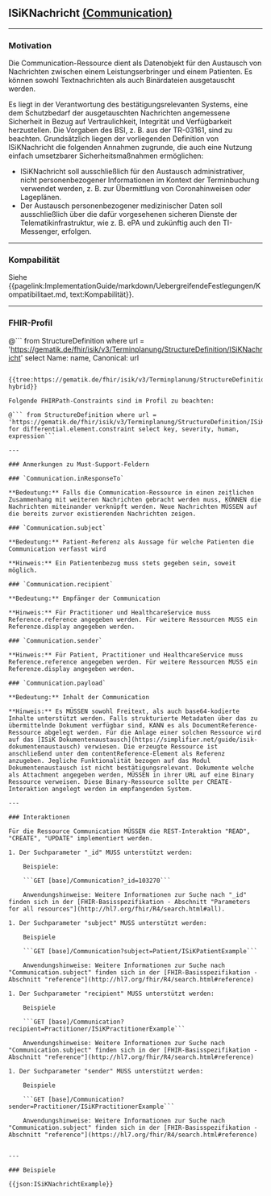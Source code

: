 ## ISiKNachricht [(Communication)](http://hl7.org/fhir/communication.html)

---

### Motivation

Die Communication-Ressource dient als Datenobjekt für den Austausch von Nachrichten zwischen einem Leistungserbringer und einem Patienten. Es können sowohl Textnachrichten als auch Binärdateien ausgetauscht werden.

Es liegt in der Verantwortung des bestätigungsrelevanten Systems, eine dem Schutzbedarf der ausgetauschten Nachrichten angemessene Sicherheit in Bezug auf Vertraulichkeit, Integrität und Verfügbarkeit herzustellen. Die Vorgaben des BSI, z. B. aus der TR-03161, sind zu beachten. Grundsätzlich liegen der vorliegenden Definition von ISiKNachricht die folgenden Annahmen zugrunde, die auch eine Nutzung einfach umsetzbarer Sicherheitsmaßnahmen ermöglichen:
* ISiKNachricht soll ausschließlich für den Austausch administrativer, nicht personenbezogener Informationen im Kontext der Terminbuchung verwendet werden, z. B. zur Übermittlung von Coronahinweisen oder Lageplänen.
* Der Austausch personenbezogener medizinischer Daten soll ausschließlich über die dafür vorgesehenen sicheren Dienste der Telematikinfrastruktur, wie z. B. ePA und zukünftig auch den TI-Messenger, erfolgen.

---

### Kompabilität

Siehe {{pagelink:ImplementationGuide/markdown/UebergreifendeFestlegungen/Kompatibilitaet.md, text:Kompabilität}}.

---

### FHIR-Profil

@```
from StructureDefinition where url = 'https://gematik.de/fhir/isik/v3/Terminplanung/StructureDefinition/ISiKNachricht' select Name: name, Canonical: url
```

{{tree:https://gematik.de/fhir/isik/v3/Terminplanung/StructureDefinition/ISiKNachricht, hybrid}}

Folgende FHIRPath-Constraints sind im Profil zu beachten:

@``` from StructureDefinition where url = 'https://gematik.de/fhir/isik/v3/Terminplanung/StructureDefinition/ISiKNachricht' for differential.element.constraint select key, severity, human, expression```

---

### Anmerkungen zu Must-Support-Feldern

### `Communication.inResponseTo`

**Bedeutung:** Falls die Communication-Ressource in einen zeitlichen Zusammenhang mit weiteren Nachrichten gebracht werden muss, KÖNNEN die Nachrichten miteinander verknüpft werden. Neue Nachrichten MÜSSEN auf die bereits zurvor existierenden Nachrichten zeigen.

### `Communication.subject`

**Bedeutung:** Patient-Referenz als Aussage für welche Patienten die Communication verfasst wird

**Hinweis:** Ein Patientenbezug muss stets gegeben sein, soweit möglich.

### `Communication.recipient`

**Bedeutung:** Empfänger der Communication

**Hinweis:** Für Practitioner und HealthcareService muss Reference.reference angegeben werden. Für weitere Ressourcen MUSS ein Referenze.display angegeben werden.

### `Communication.sender`

**Hinweis:** Für Patient, Practitioner und HealthcareService muss Reference.reference angegeben werden. Für weitere Ressourcen MUSS ein Referenze.display angegeben werden.

### `Communication.payload`

**Bedeutung:** Inhalt der Communication

**Hinweis:** Es MÜSSEN sowohl Freitext, als auch base64-kodierte Inhalte unterstützt werden. Falls strukturierte Metadaten über das zu übermittelnde Dokument verfügbar sind, KANN es als DocumentReference-Ressource abgelegt werden. Für die Anlage einer solchen Ressource wird auf das [ISiK Dokumentenaustausch](https://simplifier.net/guide/isik-dokumentenaustausch) verwiesen. Die erzeugte Ressource ist anschließend unter dem contentReference-Element als Referenz anzugeben. Jegliche Funktionalität bezogen auf das Modul Dokumentenaustausch ist nicht bestätigungsrelevant. Dokumente welche als Attachment angegeben werden, MÜSSEN in ihrer URL auf eine Binary Ressource verweisen. Diese Binary-Ressource sollte per CREATE-Interaktion angelegt werden im empfangenden System.

---

### Interaktionen

Für die Ressource Communication MÜSSEN die REST-Interaktion "READ", "CREATE", "UPDATE" implementiert werden.

1. Der Suchparameter "_id" MUSS unterstützt werden:

    Beispiele:

    ```GET [base]/Communication?_id=103270```

    Anwendungshinweise: Weitere Informationen zur Suche nach "_id" finden sich in der [FHIR-Basisspezifikation - Abschnitt "Parameters for all resources"](http://hl7.org/fhir/R4/search.html#all).

1. Der Suchparameter "subject" MUSS unterstützt werden:

    Beispiele

    ```GET [base]/Communication?subject=Patient/ISiKPatientExample```

    Anwendungshinweise: Weitere Informationen zur Suche nach "Communication.subject" finden sich in der [FHIR-Basisspezifikation - Abschnitt "reference"](http://hl7.org/fhir/R4/search.html#reference)

1. Der Suchparameter "recipient" MUSS unterstützt werden:

    Beispiele

    ```GET [base]/Communication?recipient=Practitioner/ISiKPractitionerExample```

    Anwendungshinweise: Weitere Informationen zur Suche nach "Communication.subject" finden sich in der [FHIR-Basisspezifikation - Abschnitt "reference"](http://hl7.org/fhir/R4/search.html#reference)

1. Der Suchparameter "sender" MUSS unterstützt werden:

    Beispiele

    ```GET [base]/Communication?sender=Practitioner/ISiKPractitionerExample```

    Anwendungshinweise: Weitere Informationen zur Suche nach "Communication.subject" finden sich in der [FHIR-Basisspezifikation - Abschnitt "reference"](https://hl7.org/fhir/R4/search.html#reference)


---

### Beispiele

{{json:ISiKNachrichtExample}}
